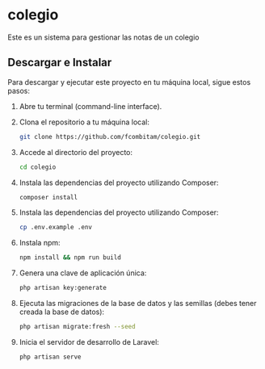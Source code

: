 # colegio
Este es un sistema para gestionar las notas de un colegio

## Descargar e Instalar

Para descargar y ejecutar este proyecto en tu máquina local, sigue estos pasos:

1. Abre tu terminal (command-line interface).

2. Clona el repositorio a tu máquina local:

   ```bash
   git clone https://github.com/fcombitam/colegio.git

3. Accede al directorio del proyecto:

   ```bash
   cd colegio
   
4. Instala las dependencias del proyecto utilizando Composer:

   ```bash
   composer install

5. Instala las dependencias del proyecto utilizando Composer:

   ```bash
   cp .env.example .env

6. Instala npm:

   ```bash
   npm install && npm run build

7. Genera una clave de aplicación única:

   ```bash
   php artisan key:generate

8. Ejecuta las migraciones de la base de datos y las semillas (debes tener creada la base de datos):

   ```bash
   php artisan migrate:fresh --seed

9. Inicia el servidor de desarrollo de Laravel:

   ```bash
   php artisan serve
